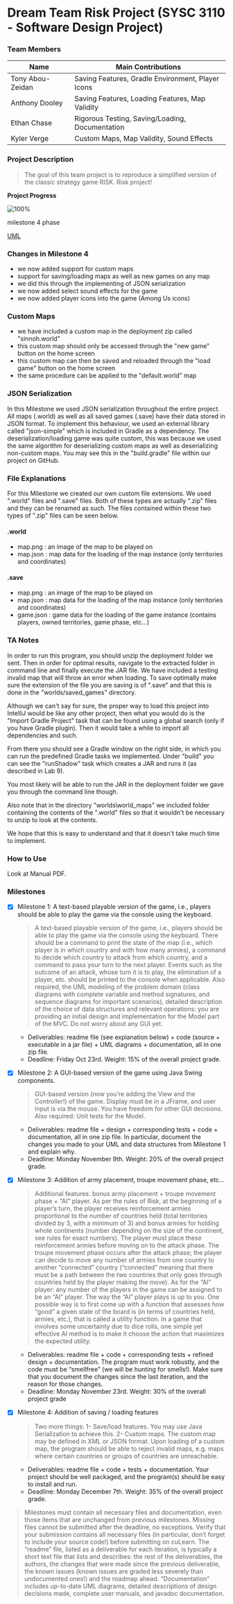 # **Dream Team Risk Project (SYSC 3110 - Software Design Project)**

### Team Members
Name | Main Contributions
------------ | -------------
Tony Abou-Zeidan | Saving Features, Gradle Environment, Player Icons
Anthony Dooley | Saving Features, Loading Features, Map Validity
Ethan Chase | Rigorous Testing, Saving/Loading, Documentation
Kyler Verge | Custom Maps, Map Validity, Sound Effects

### Project Description
>The goal of this team project is to reproduce a simplified version of the classic strategy game RISK.
> Risk project!


 
**Project Progress**

![100%](https://progress-bar.dev/100)

milestone 4 phase

[UML](https://lucid.app/invitations/accept/fdd00eb0-1f04-4212-8db9-c9dd045a9c40)

### Changes in Milestone 4
* we now added support for custom maps
* support for saving/loading maps as well as new games on any map
* we did this through the implementing of JSON serialization
* we now added select sound effects for the game
* we now added player icons into the game (Among Us icons)

### Custom Maps
* we have included a custom map in the deployment zip called "sinnoh.world"
* this custom map should only be accessed through the "new game" button on the home screen
* this custom map can then be saved and reloaded through the "load game" button on the home screen
* the same procedure can be applied to the "default.world" map

### JSON Serialization
In this Milestone we used JSON serialization throughout the entire project.
All maps (.world) as well as all saved games (.save) have their data stored in JSON format.
To implement this behaviour, we used an external library called "json-simple" which is included
in Gradle as a dependency.
The deserialization/loading game was quite custom, this was because we used the same algorithm for
deserializing custom maps as well as deserializing non-custom maps.
You may see this in the "build.gradle" file within our project on GitHub.

### File Explanations
For this Milestone we created our own custom file extensions.
We used ".world" files and ".save" files. Both of these types are actually ".zip" files and they can be renamed as such.
The files contained within these two types of ".zip" files can be seen below.

#### .world
- map.png : an image of the map to be played on
- map.json : map data for the loading of the map instance (only territories and coordinates)

#### .save
- map.png : an image of the map to be played on
- map.json : map data for the loading of the map instance (only territories and coordinates)
- game.json : game data for the loading of the game instance (contains players, owned territories, game phase, etc...)

### TA Notes
In order to run this program, you should unzip the deployment folder we sent.
Then in order for optimal results, navigate to the extracted folder in command line and finally execute the JAR file.
We have included a testing invalid map that will throw an error when loading.
To save optimally make sure the extension of the file you are saving is of ".save" and that this is done in the
"worlds/saved_games" directory.

Although we can't say for sure, the proper way to load this project into IntelliJ would be like any other project,
then what you would do is the "Import Gradle Project" task that can be found using a global search (only if you have Gradle plugin).
Then it would take a while to import all dependencies and such.

From there you should see a Gradle window on the right side, in which you can run the predefined Gradle tasks we implemented.
Under "build" you can see the "runShadow" task which creates a JAR and runs it (as described in Lab 9).

You most likely will be able to run the JAR in the deployment folder we gave you through the command line though.

Also note that in the directory "worlds\world_maps" we included folder containing the contents of the ".world"
files so that it wouldn't be necessary to unzip to look at the contents.

We hope that this is easy to understand and that it doesn't take much time to implement.

### How to Use
Look at Manual PDF.
    
### Milestones
- [x] Milestone 1: A text-based playable version of the game, i.e., players should be able to play the game via the console using the keyboard.
    >A text-based playable version of the game, i.e., players should be able to
     play the game via the console using the keyboard. There should be a command to print
     the state of the map (i.e., which player is in which country and with how many armies), a
     command to decide which country to attack from which country, and a command to pass
     your turn to the next player. Events such as the outcome of an attack, whose turn it is to
     play, the elimination of a player, etc. should be printed to the console when applicable.
     Also required, the UML modeling of the problem domain (class diagrams with complete
     variable and method signatures, and sequence diagrams for important scenarios), detailed
     description of the choice of data structures and relevant operations: you are providing an
     initial design and implementation for the Model part of the MVC. Do not worry about
     any GUI yet.
    - Deliverables: readme file (see explanation below) + code (source + executable in
      a jar file) + UML diagrams + documentation, all in one zip file. 
    - Deadline: Friday Oct 23rd. Weight: 15% of the overall project grade.
    
- [x] Milestone 2: A GUI-based version of the game using Java Swing components.
    > GUI-based version (now you’re adding the View and the Controller!) of the
      game. Display must be in a JFrame, and user input is via the mouse. You have freedom
      for other GUI decisions. Also required: Unit tests for the Model. 
    - Deliverables: readme file + design + corresponding tests + code + documentation,
      all in one zip file. In particular, document the changes you made to your UML
      and data structures from Milestone 1 and explain why. 
    - Deadline: Monday November 9th. Weight: 20% of the overall project grade.

- [x] Milestone 3: Addition of army placement, troupe movement phase, etc...
    >  Additional features: bonus army placement + troupe movement phase +
      “AI” player. As per the rules of Risk, at the beginning of a player’s turn, the player
      receives reinforcement armies proportional to the number of countries held (total
      territories divided by 3, with a minimum of 3) and bonus armies for holding whole 
      continents (number depending on the size of the continent, see rules for exact numbers).
      The player must place these reinforcement armies before moving on to the attack phase.
      The troupe movement phase occurs after the attack phase; the player can decide to move
      any number of armies from one country to another “connected” country (“connected”
      meaning that there must be a path between the two countries that only goes through
      countries held by the player making the move). As for the “AI” player: any number of the
      players in the game can be assigned to be an “AI” player. The way the “AI” player plays
      is up to you. One possible way is to first come up with a function that assesses how
      “good” a given state of the board is (in terms of countries held, armies, etc.), that is called
      a utility function. In a game that involves some uncertainty due to dice rolls, one simple
      yet effective AI method is to make it choose the action that maximizes the expected
      utility. 
    - Deliverables: readme file + code + corresponding tests + refined design +
      documentation. The program must work robustly, and the code must be “smellfree” (we will be hunting for smells!). Make sure that you document the changes
      since the last iteration, and the reason for those changes.
    - Deadline: Monday November 23rd. Weight: 30% of the overall project grade
    
- [x] Milestone 4: Addition of saving / loading features
    > Two more things: 1- Save/load features. You may use Java Serialization to
     achieve this. 2- Custom maps. The custom map may be defined in XML or JSON format.
     Upon loading of a custom map, the program should be able to reject invalid maps, e.g.
     maps where certain countries or groups of countries are unreachable.
    - Deliverables: readme file + code + tests + documentation. Your project should be
      well packaged, and the program(s) should be easy to install and run.
    - Deadline: Monday December 7th. Weight: 35% of the overall project grade.

> Milestones must contain all necessary files and documentation, even those items that are
  unchanged from previous milestones. Missing files cannot be submitted after the
  deadline, no exceptions. Verify that your submission contains all necessary files (in
  particular, don’t forget to include your source code!) before submitting on cuLearn.
  The “readme” file, listed as a deliverable for each iteration, is typically a short text file
  that lists and describes: the rest of the deliverables, the authors, the changes that were
  made since the previous deliverable, the known issues (known issues are graded less
  severely than undocumented ones!) and the roadmap ahead.
  “Documentation” includes up-to-date UML diagrams, detailed descriptions of design
  decisions made, complete user manuals, and javadoc documentation.

